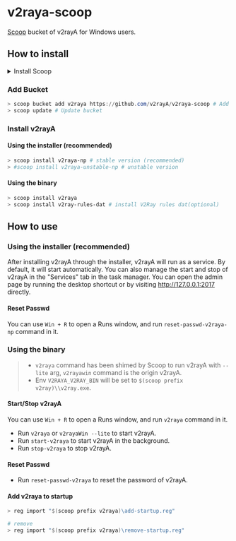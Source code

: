# v2raya-scoop

[Scoop](https://scoop.sh) bucket of v2rayA for Windows users.

## How to install

<details>
  <summary>Install Scoop</summary>

1. Install [Git for Windows](https://github.com/git-for-windows/git/releases/latest). CN users can download from [here](https://mirrors.tuna.tsinghua.edu.cn/github-release/git-for-windows/git/LatestRelease/).
2. Install [PowerShell Core](https://aka.ms/PowerShell-Release?tag=stable). CN users can download from [here](https://mirrors.tuna.tsinghua.edu.cn/github-release/PowerShell/PowerShell/LatestRelease/).
3. (OPTIONAL) Install [Windows Terminal](https://github.com/microsoft/terminal/releases/latest).
4. Install [Scoop](https://scoop.sh).

    ```powershell
    > Set-ExecutionPolicy RemoteSigned -Scope CurrentUser # Optional: Needed to run a remote script the first time
    > irm get.scoop.sh | iex
    ```

</details>

### Add Bucket

```ps1
> scoop bucket add v2raya https://github.com/v2rayA/v2raya-scoop # Add bucket
> scoop update # Update bucket
```

### Install v2rayA

#### Using the installer (recommended)

```ps1
> scoop install v2raya-np # stable version (recommended)
> #scoop install v2raya-unstable-np # unstable version
```

#### Using the binary

```ps1
> scoop install v2raya
> scoop install v2ray-rules-dat # install V2Ray rules dat(optional)
```

## How to use

### Using the installer (recommended)

After installing v2rayA through the installer, v2rayA will run as a service. By default, it will start automatically. You can also manage the start and stop of v2rayA in the "Services" tab in the task manager. You can open the admin page by running the desktop shortcut or by visiting <http://127.0.0.1:2017> directly.

#### Reset Passwd

You can use `Win + R` to open a Runs window, and run `reset-passwd-v2raya-np` command in it.

### Using the binary

> - `v2raya` command has been shimed by Scoop to run v2rayA with `--lite` arg, `v2rayawin` command is the origin v2rayA.
> - Env `V2RAYA_V2RAY_BIN` will be set to `$(scoop prefix v2ray)\\v2ray.exe`.

#### Start/Stop v2rayA

You can use `Win + R` to open a Runs window, and run `v2raya` command in it.

- Run `v2raya` or `v2rayaWin --lite` to start v2rayA.
- Run `start-v2raya` to start v2rayA in the background.
- Run `stop-v2raya` to stop v2rayA.

#### Reset Passwd

- Run `reset-passwd-v2raya` to reset the password of v2rayA.

#### Add v2raya to startup

```ps1
> reg import "$(scoop prefix v2raya)\add-startup.reg"

# remove
> reg import "$(scoop prefix v2raya)\remove-startup.reg"
```
